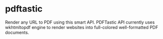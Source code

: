 # pdftastic
Render any URL to PDF using this smart API. PDFTastic API currently uses wkhtmltopdf engine to render websites into full-colored well-formatted PDF documents.

